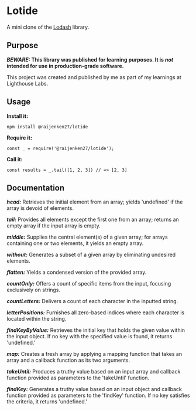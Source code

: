 # Lotide

A mini clone of the [Lodash](https://lodash.com) library.

## Purpose

**_BEWARE:_ This library was published for learning purposes. It is _not_ intended for use in production-grade software.**

This project was created and published by me as part of my learnings at Lighthouse Labs. 

## Usage

**Install it:**

`npm install @raijenken27/lotide`

**Require it:**

`const _ = require('@raijenken27/lotide');`

**Call it:**

`const results = _.tail([1, 2, 3]) // => [2, 3]`

## Documentation


***head:*** Retrieves the initial element from an array; yields 'undefined' if the array is devoid of elements.

***tail:*** Provides all elements except the first one from an array; returns an empty array if the input array is empty.

***middle:*** Supplies the central element(s) of a given array; for arrays containing one or two elements, it yields an empty array.

***without:*** Generates a subset of a given array by eliminating undesired elements.

***flatten:*** Yields a condensed version of the provided array.

***countOnly:*** Offers a count of specific items from the input, focusing exclusively on strings.

***countLetters:*** Delivers a count of each character in the inputted string.

***letterPositions:*** Furnishes all zero-based indices where each character is located within the string.

***findKeyByValue:*** Retrieves the initial key that holds the given value within the input object. If no key with the specified value is found, it returns 'undefined.'

***map:*** Creates a fresh array by applying a mapping function that takes an array and a callback function as its two arguments.

***takeUntil:*** Produces a truthy value based on an input array and callback function provided as parameters to the 'takeUntil' function.

***findKey:*** Generates a truthy value based on an input object and callback function provided as parameters to the 'findKey' function. If no key satisfies the criteria, it returns 'undefined.'